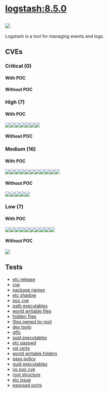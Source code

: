 # [logstash:8.5.0](https://hub.docker.com/_/logstash?tab=tags)
![](https://img.shields.io/static/v1?label=tag&message=8.5.0&color=blue)
---
<p>
Logstash is a tool for managing events and logs.
</p>

## CVEs
### Critical (0)
#### With POC

#### Without POC


### High (7)
#### With POC
[![](https://img.shields.io/badge/🔗%20CVE--2022--34169-HIGH-organge)](https://github.com/trickest/cve/blob/main/2022/CVE-2022-34169.md)[![](https://img.shields.io/badge/🔗%20CVE--2022--25647-HIGH-organge)](https://github.com/trickest/cve/blob/main/2022/CVE-2022-25647.md)[![](https://img.shields.io/badge/🔗%20CVE--2022--42003-HIGH-organge)](https://github.com/trickest/cve/blob/main/2022/CVE-2022-42003.md)[![](https://img.shields.io/badge/🔗%20CVE--2020--36518-HIGH-organge)](https://github.com/trickest/cve/blob/main/2020/CVE-2020-36518.md)[![](https://img.shields.io/badge/🔗%20CVE--2022--42004-HIGH-organge)](https://github.com/trickest/cve/blob/main/2022/CVE-2022-42004.md)[![](https://img.shields.io/badge/🔗%20CVE--2017--18640-HIGH-organge)](https://github.com/trickest/cve/blob/main/2017/CVE-2017-18640.md)[![](https://img.shields.io/badge/🔗%20CVE--2022--25857-HIGH-organge)](https://github.com/trickest/cve/blob/main/2022/CVE-2022-25857.md)
#### Without POC


### Medium (16)
#### With POC
[![](https://img.shields.io/badge/🔗%20CVE--2022--32221-MEDIUM-yellow)](https://github.com/trickest/cve/blob/main/2022/CVE-2022-32221.md)[![](https://img.shields.io/badge/🔗%20CVE--2018--1313-MEDIUM-yellow)](https://github.com/trickest/cve/blob/main/2018/CVE-2018-1313.md)[![](https://img.shields.io/badge/🔗%20CVE--2021--28168-MEDIUM-yellow)](https://github.com/trickest/cve/blob/main/2021/CVE-2021-28168.md)[![](https://img.shields.io/badge/🔗%20CVE--2021--37750-MEDIUM-yellow)](https://github.com/trickest/cve/blob/main/2021/CVE-2021-37750.md)[![](https://img.shields.io/badge/🔗%20CVE--2021--36222-MEDIUM-yellow)](https://github.com/trickest/cve/blob/main/2021/CVE-2021-36222.md)[![](https://img.shields.io/badge/🔗%20CVE--2022--24823-MEDIUM-yellow)](https://github.com/trickest/cve/blob/main/2022/CVE-2022-24823.md)[![](https://img.shields.io/badge/🔗%20CVE--2022--38752-MEDIUM-yellow)](https://github.com/trickest/cve/blob/main/2022/CVE-2022-38752.md)[![](https://img.shields.io/badge/🔗%20CVE--2022--38751-MEDIUM-yellow)](https://github.com/trickest/cve/blob/main/2022/CVE-2022-38751.md)[![](https://img.shields.io/badge/🔗%20CVE--2022--38749-MEDIUM-yellow)](https://github.com/trickest/cve/blob/main/2022/CVE-2022-38749.md)[![](https://img.shields.io/badge/🔗%20CVE--2022--38750-MEDIUM-yellow)](https://github.com/trickest/cve/blob/main/2022/CVE-2022-38750.md)[![](https://img.shields.io/badge/🔗%20CVE--2022--35737-MEDIUM-yellow)](https://github.com/trickest/cve/blob/main/2022/CVE-2022-35737.md)
#### Without POC
[![](https://img.shields.io/badge/%20GHSA--2qc6--mcvw--92cw-MEDIUM-yellow)](https://github.com/trickest/cve/blob/main/2qc6/GHSA-2qc6-mcvw-92cw.md)[![](https://img.shields.io/badge/%20CVE--2022--3715-MEDIUM-yellow)](https://github.com/trickest/cve/blob/main/2022/CVE-2022-3715.md)[![](https://img.shields.io/badge/%20CVE--2022--42800-MEDIUM-yellow)](https://github.com/trickest/cve/blob/main/2022/CVE-2022-42800.md)[![](https://img.shields.io/badge/%20CVE--2021--43809-MEDIUM-yellow)](https://github.com/trickest/cve/blob/main/2021/CVE-2021-43809.md)[![](https://img.shields.io/badge/%20CVE--2022--3821-MEDIUM-yellow)](https://github.com/trickest/cve/blob/main/2022/CVE-2022-3821.md)

### Low (7)
#### With POC
[![](https://img.shields.io/badge/🔗%20CVE--2016--2781-LOW-blue)](https://github.com/trickest/cve/blob/main/2016/CVE-2016-2781.md)[![](https://img.shields.io/badge/🔗%20CVE--2022--3219-LOW-blue)](https://github.com/trickest/cve/blob/main/2022/CVE-2022-3219.md)[![](https://img.shields.io/badge/🔗%20CVE--2021--39537-LOW-blue)](https://github.com/trickest/cve/blob/main/2021/CVE-2021-39537.md)[![](https://img.shields.io/badge/🔗%20CVE--2022--29458-LOW-blue)](https://github.com/trickest/cve/blob/main/2022/CVE-2022-29458.md)[![](https://img.shields.io/badge/🔗%20CVE--2016--20013-LOW-blue)](https://github.com/trickest/cve/blob/main/2016/CVE-2016-20013.md)[![](https://img.shields.io/badge/🔗%20CVE--2017--11164-LOW-blue)](https://github.com/trickest/cve/blob/main/2017/CVE-2017-11164.md)[![](https://img.shields.io/badge/🔗%20CVE--2013--4235-LOW-blue)](https://github.com/trickest/cve/blob/main/2013/CVE-2013-4235.md)[![](https://img.shields.io/badge/🔗%20CVE--2022--32221-LOW-blue)](https://github.com/trickest/cve/blob/main/2022/CVE-2022-32221.md)[![](https://img.shields.io/badge/🔗%20CVE--2018--1313-LOW-blue)](https://github.com/trickest/cve/blob/main/2018/CVE-2018-1313.md)[![](https://img.shields.io/badge/🔗%20CVE--2022--35737-LOW-blue)](https://github.com/trickest/cve/blob/main/2022/CVE-2022-35737.md)
#### Without POC
[![](https://img.shields.io/badge/%20CVE--2022--3715-LOW-blue)](https://github.com/trickest/cve/blob/main/2022/CVE-2022-3715.md)

## Tests
* [etc release](reports/etc-release.txt)
* [cve](reports/cve.txt)
* [package names](reports/package-names.txt)
* [etc shadow](reports/etc-shadow.txt)
* [poc cve](reports/poc-cve.txt)
* [path executables](reports/path-executables.txt)
* [world writable files](reports/world-writable-files.txt)
* [hidden files](reports/hidden-files.txt)
* [files owned by root](reports/files-owned-by-root.txt)
* [dev tools](reports/dev-tools.txt)
* [gtfo](reports/gtfo.txt)
* [suid executables](reports/suid-executables.txt)
* [etc passwd](reports/etc-passwd.txt)
* [ssl certs](reports/ssl-certs.txt)
* [world writable folders](reports/world-writable-folders.txt)
* [pass policy](reports/pass-policy.txt)
* [guid executables](reports/guid-executables.txt)
* [no poc cve](reports/no-poc-cve.txt)
* [root structure](reports/root-structure.txt)
* [etc issue](reports/etc-issue.txt)
* [exposed ports](reports/exposed-ports.txt)
